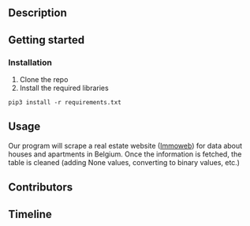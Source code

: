 <h2> Description </h2>

<h2> Getting started </h2>

<h3> Installation </h3>

1. Clone the repo
2. Install the required libraries

```
pip3 install -r requirements.txt
```


<h2> Usage </h2>

Our program will scrape a real estate website ([Immoweb](https://www.immoweb.be/en)) for data about houses and apartments
in Belgium. Once the information is fetched, the table is cleaned (adding None values, converting to binary values, etc.)

<h2> Contributors </h2>


<h2> Timeline </h2>